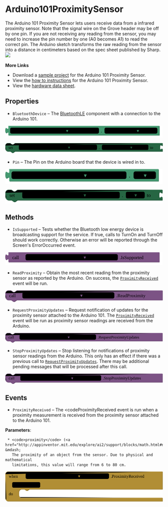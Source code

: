 # Arduino101ProximitySensor

The Arduino 101 Proximity Sensor lets users receive data from a infrared proximity sensor. Note that the signal wire on the Grove header may be off by one pin. If you are not receiving any reading from the sensor, you may need to increase the pin number by one (A0 becomes A1) to read the correct pin. The Arduino sketch transforms the raw reading from the sensor into a distance in centimeters based on the spec sheet published by Sharp.<br><img src='/assets/sensors/Grove-InfraredProxSensor.jpg' width='50%'><br>

<strong>More Links</strong><ul><li>Download a <a href='http://iot.appinventor.mit.edu/assets/samples/Arduino101ProximitySensor.aia' target='_blank'>sample project</a> for the Arduino 101 Proximity Sensor.</li><li>View the <a href='http://iot.appinventor.mit.edu/assets/howtos/MIT_App_Inventor_IoT_Proximity_Sensor.pdf' target='_blank'>how to instructions</a> for the Arduino 101 Proximity Sensor.</li><li>View the <a href='http://iot.appinventor.mit.edu/assets/GP2Y0A21YK.pdf' target='_blank'>hardware data sheet</a>.</li></ul>

## Properties

+ <a name="BluetoothDevice"></a>`BluetoothDevice` – The <a href='http://iot.appinventor.mit.edu/#/bluetoothle/bluetoothleintro'>BluetoothLE</a> component with a connection to the Arduino 101.


![get Arduino101ProximitySensor1 BluetoothDevice ](blocks/Arduino101ProximitySensor.BluetoothDevice_getter.svg)


![set Arduino101ProximitySensor1 BluetoothDevice  to](blocks/Arduino101ProximitySensor.BluetoothDevice_setter.svg)

+ <a name="Pin"></a>`Pin` – The Pin on the Arduino board that the device is wired in to.


![get Arduino101ProximitySensor1 Pin ](blocks/Arduino101ProximitySensor.Pin_getter.svg)


![set Arduino101ProximitySensor1 Pin  to](blocks/Arduino101ProximitySensor.Pin_setter.svg)

## Methods

+ <a name="IsSupported"></a>`IsSupported` – Tests whether the Bluetooth low energy device is broadcasting support for the service. If true,
 calls to TurnOn and TurnOff should work correctly. Otherwise an error will be reported through
 the Screen's ErrorOccurred event.

![call Arduino101ProximitySensor1 IsSupported](blocks/Arduino101ProximitySensor.IsSupported.svg)

+ <a name="ReadProximity"></a>`ReadProximity` – Obtain the most recent reading from the proximity sensor as reported by the Arduino. On
 success, the <a href="#ProximityReceived"><code>ProximityReceived</code></a> event will be run.

![call Arduino101ProximitySensor1 ReadProximity](blocks/Arduino101ProximitySensor.ReadProximity.svg)

+ <a name="RequestProximityUpdates"></a>`RequestProximityUpdates` – Request notification of updates for the proximity sensor attached to the Arduino 101. The <a
 href="#ProximityReceived"><code>ProximityReceived</code></a> event will be run as proximity
 sensor readings are received from the Arduino.

![call Arduino101ProximitySensor1 RequestProximityUpdates](blocks/Arduino101ProximitySensor.RequestProximityUpdates.svg)

+ <a name="StopProximityUpdates"></a>`StopProximityUpdates` – Stop listening for notifications of proximity sensor readings from the Arduino. This only has
 an effect if there was a previous call to <a
 href="RequestProximityUpdates"><code>RequestProximityUpdates</code></a>. There may be
 additional pending messages that will be processed after this call.

![call Arduino101ProximitySensor1 StopProximityUpdates](blocks/Arduino101ProximitySensor.StopProximityUpdates.svg)

## Events

+ <a name="ProximityReceived"></a>`ProximityReceived` – The <codeProximityReceived</code> event is run when a proximity measurement is received from
 the proximity sensor attached to the Arduino 101.

 __Parameters__:

     * <code>proximity</code> (<a href="http://appinventor.mit.edu/explore/ai2/support/blocks/math.html#number">_number_</a>) &mdash;
       The proximity of an object from the sensor. Due to physical and mathematical
       limitations, this value will range from 6 to 80 cm.

![when Arduino101ProximitySensor1 ProximityReceived proximity do](blocks/Arduino101ProximitySensor.ProximityReceived.svg)


